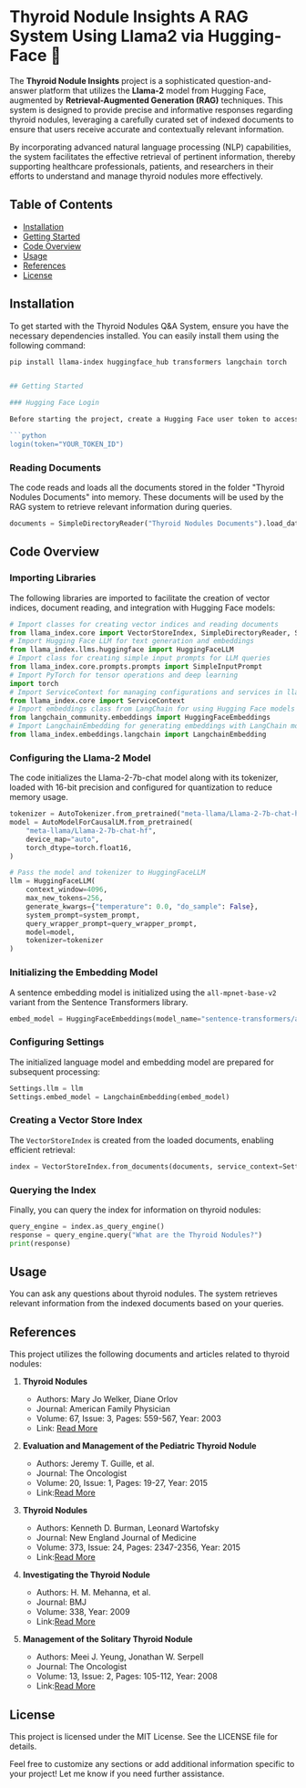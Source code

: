 # Thyroid Nodule Insights A RAG System Using Llama2 via Hugging-Face 🦙

The **Thyroid Nodule Insights** project is a sophisticated question-and-answer platform that utilizes the **Llama-2** model from Hugging Face, augmented by **Retrieval-Augmented Generation (RAG)** techniques. This system is designed to provide precise and informative responses regarding thyroid nodules, leveraging a carefully curated set of indexed documents to ensure that users receive accurate and contextually relevant information.

By incorporating advanced natural language processing (NLP) capabilities, the system facilitates the effective retrieval of pertinent information, thereby supporting healthcare professionals, patients, and researchers in their efforts to understand and manage thyroid nodules more effectively.

## Table of Contents

- [Installation](#installation)
- [Getting Started](#getting-started)
- [Code Overview](#code-overview)
- [Usage](#usage)
- [References](#references)
- [License](#license)



## Installation

To get started with the Thyroid Nodules Q&A System, ensure you have the necessary dependencies installed. You can easily install them using the following command:

```bash
pip install llama-index huggingface_hub transformers langchain torch


## Getting Started

### Hugging Face Login

Before starting the project, create a Hugging Face user token to access the Llama and embedding models. This token is unique to your account, so do not share it with anyone. Once you've generated your token, enter it in the "Token ID" field and uncomment the code below:

```python
login(token="YOUR_TOKEN_ID")
```

### Reading Documents

The code reads and loads all the documents stored in the folder "Thyroid Nodules Documents" into memory. These documents will be used by the RAG system to retrieve relevant information during queries.

```python
documents = SimpleDirectoryReader("Thyroid Nodules Documents").load_data()
```

## Code Overview

### Importing Libraries

The following libraries are imported to facilitate the creation of vector indices, document reading, and integration with Hugging Face models:

```python
# Import classes for creating vector indices and reading documents
from llama_index.core import VectorStoreIndex, SimpleDirectoryReader, ServiceContext, PromptTemplate
# Import Hugging Face LLM for text generation and embeddings
from llama_index.llms.huggingface import HuggingFaceLLM
# Import class for creating simple input prompts for LLM queries
from llama_index.core.prompts.prompts import SimpleInputPrompt
# Import PyTorch for tensor operations and deep learning
import torch
# Import ServiceContext for managing configurations and services in llama_index
from llama_index.core import ServiceContext
# Import embeddings class from LangChain for using Hugging Face models
from langchain_community.embeddings import HuggingFaceEmbeddings
# Import LangchainEmbedding for generating embeddings with LangChain models
from llama_index.embeddings.langchain import LangchainEmbedding
```

### Configuring the Llama-2 Model

The code initializes the Llama-2-7b-chat model along with its tokenizer, loaded with 16-bit precision and configured for quantization to reduce memory usage.

```python
tokenizer = AutoTokenizer.from_pretrained("meta-llama/Llama-2-7b-chat-hf")
model = AutoModelForCausalLM.from_pretrained(
    "meta-llama/Llama-2-7b-chat-hf",
    device_map="auto",
    torch_dtype=torch.float16,
)

# Pass the model and tokenizer to HuggingFaceLLM
llm = HuggingFaceLLM(
    context_window=4096,
    max_new_tokens=256,
    generate_kwargs={"temperature": 0.0, "do_sample": False},
    system_prompt=system_prompt,
    query_wrapper_prompt=query_wrapper_prompt,
    model=model,
    tokenizer=tokenizer
)
```

### Initializing the Embedding Model

A sentence embedding model is initialized using the `all-mpnet-base-v2` variant from the Sentence Transformers library.

```python
embed_model = HuggingFaceEmbeddings(model_name="sentence-transformers/all-mpnet-base-v2")
```

### Configuring Settings

The initialized language model and embedding model are prepared for subsequent processing:

```python
Settings.llm = llm
Settings.embed_model = LangchainEmbedding(embed_model)
```

### Creating a Vector Store Index

The `VectorStoreIndex` is created from the loaded documents, enabling efficient retrieval:

```python
index = VectorStoreIndex.from_documents(documents, service_context=Settings)
```

### Querying the Index

Finally, you can query the index for information on thyroid nodules:

```python
query_engine = index.as_query_engine()
response = query_engine.query("What are the Thyroid Nodules?")
print(response)
```

## Usage

You can ask any questions about thyroid nodules. The system retrieves relevant information from the indexed documents based on your queries.
## References

This project utilizes the following documents and articles related to thyroid nodules:

1. **Thyroid Nodules**  
   - Authors: Mary Jo Welker, Diane Orlov  
   - Journal: American Family Physician  
   - Volume: 67, Issue: 3, Pages: 559-567, Year: 2003  
   - Link: [Read More](https://www.aafp.org/pubs/afp/issues/2003/0201/p559.html)  

 

2. **Evaluation and Management of the Pediatric Thyroid Nodule**  
   - Authors: Jeremy T. Guille, et al.  
   - Journal: The Oncologist  
   - Volume: 20, Issue: 1, Pages: 19-27, Year: 2015
   - Link:[Read More](https://theoncologist.onlinelibrary.wiley.com/doi/pdfdirect/10.1634/theoncologist.2014-0115)
 
3. **Thyroid Nodules**  
   - Authors: Kenneth D. Burman, Leonard Wartofsky  
   - Journal: New England Journal of Medicine  
   - Volume: 373, Issue: 24, Pages: 2347-2356, Year: 2015
   -  Link:[Read More](https://emrc.mui.ac.ir/sites/emrc/files/Journal_Club/Thyroid%20Nodules.pdf)

  

4. **Investigating the Thyroid Nodule**  
   - Authors: H. M. Mehanna, et al.  
   - Journal: BMJ  
   - Volume: 338, Year: 2009
   - Link:[Read More](https://d1wqtxts1xzle7.cloudfront.net/53130149/j.1749-4486.2009.01962.x20170515-16591-vrj0vj-libre.pdf?1494834830=&response-content-disposition=inline%3B+filename%3DInvestigating_the_thyroid_nodule.pdf&Expires=1729730709&Signature=GYHn~q7fmreYldyp4olzfIgdkcih-CnOOgVv2KvCCgzEnooQp1~JAbIZ6sf9j3C64L2EC0J5i3X2mYbxrjYSO3w-x2I9HIFUI187s-fkOg8dfEOfQCwduGhvu-U5TEBf6EqOdpNtHN0Qq-0mpSzXGJjpp5Pc9tMSaZN06tQ~OGh99KJo1FY0FObXXhPXCT1LEt5QrTaLLaBgN7xB~6RmHD~M1ON7fE3sBlWLCmy~-0kxFVTEbIk42KIGgvasMQOxdqeacFT2X3XbWnACUkWuGzQk3ZIuHeIDGmg37HlCehP8npPHpidV5jy3vo2Q8MwV~nJ3e8XdzTRL3kr3gUvXKA__&Key-Pair-Id=APKAJLOHF5GGSLRBV4ZA)


5. **Management of the Solitary Thyroid Nodule**  
   - Authors: Meei J. Yeung, Jonathan W. Serpell  
   - Journal: The Oncologist  
   - Volume: 13, Issue: 2, Pages: 105-112, Year: 2008
   - Link:[Read More](https://theoncologist.onlinelibrary.wiley.com/doi/pdfdirect/10.1634/theoncologist.2007-0212)
 ## License
This project is licensed under the MIT License. See the LICENSE file for details.

Feel free to customize any sections or add additional information specific to your project! Let me know if you need further assistance.


